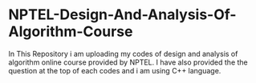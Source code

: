 # NPTEL-Design-And-Analysis-Of-Algorithm-Course
In This Repository i am uploading my codes of design and analysis of algorithm online course provided by NPTEL.
I have also provided the the question at the top of each codes and i am using C++ language.

